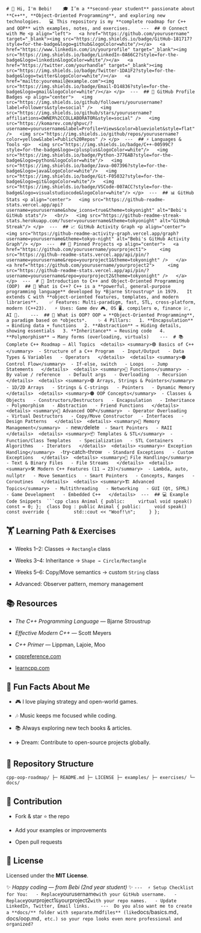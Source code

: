 
 `# 👋 Hi, I'm Bebi!    🎓 I’m a **second-year student** passionate about **C++**, **Object-Oriented Programming**, and exploring new technologies.   💻 This repository is my **complete roadmap for C++ and OOP** with examples, notes, and exercises.    ---  ## 🌐 Connect with Me <p align="left">   <a href="https://github.com/yourusername" target="_blank"><img src="https://img.shields.io/badge/GitHub-181717?style=for-the-badge&logo=github&logoColor=white"/></a>   <a href="https://www.linkedin.com/in/yourprofile" target="_blank"><img src="https://img.shields.io/badge/LinkedIn-0A66C2?style=for-the-badge&logo=linkedin&logoColor=white"/></a>   <a href="https://twitter.com/yourhandle" target="_blank"><img src="https://img.shields.io/badge/Twitter-1DA1F2?style=for-the-badge&logo=twitter&logoColor=white"/></a>   <a href="mailto:youremail@example.com"><img src="https://img.shields.io/badge/Email-D14836?style=for-the-badge&logo=gmail&logoColor=white"/></a> </p>  ---  ## 🏅 GitHub Profile Badges <p align="center">   <img src="https://img.shields.io/github/followers/yourusername?label=Followers&style=social" />   <img src="https://img.shields.io/github/stars/yourusername?affiliations=OWNER%2CCOLLABORATOR&style=social" />   <img src="https://komarev.com/ghpvc/?username=yourusername&label=Profile+Views&color=blueviolet&style=flat" />   <img src="https://img.shields.io/github/repos/yourusername?color=yellow&label=Public%20Repos" /> </p>  ---  ## ⚡ Languages & Tools <p>   <img src="https://img.shields.io/badge/C++-00599C?style=for-the-badge&logo=cplusplus&logoColor=white"/>   <img src="https://img.shields.io/badge/Python-3776AB?style=for-the-badge&logo=python&logoColor=white"/>   <img src="https://img.shields.io/badge/Java-007396?style=for-the-badge&logo=java&logoColor=white"/>   <img src="https://img.shields.io/badge/Git-F05032?style=for-the-badge&logo=git&logoColor=white"/>   <img src="https://img.shields.io/badge/VSCode-007ACC?style=for-the-badge&logo=visualstudiocode&logoColor=white"/> </p>  ---  ## 📊 GitHub Stats <p align="center">   <img src="https://github-readme-stats.vercel.app/api?username=yourusername&show_icons=true&theme=tokyonight" alt="Bebi's GitHub stats"/>   <br/>   <img src="https://github-readme-streak-stats.herokuapp.com/?user=yourusername&theme=tokyonight" alt="GitHub Streak"/> </p>  ---  ## 📈 GitHub Activity Graph <p align="center">   <img src="https://github-readme-activity-graph.vercel.app/graph?username=yourusername&theme=tokyo-night" alt="Bebi's GitHub Activity Graph"/> </p>  ---  ## 📌 Pinned Projects <p align="center">   <a href="https://github.com/yourusername/yourproject1">     <img src="https://github-readme-stats.vercel.app/api/pin/?username=yourusername&repo=yourproject1&theme=tokyonight" />   </a>   <a href="https://github.com/yourusername/yourproject2">     <img src="https://github-readme-stats.vercel.app/api/pin/?username=yourusername&repo=yourproject2&theme=tokyonight" />   </a> </p>  ---  # 📘 Introduction to C++ and Object-Oriented Programming (OOP)  ## 🔹 What is C++? C++ is a **powerful, general-purpose programming language** developed by *Bjarne Stroustrup* in 1979.   It extends C with **object-oriented features, templates, and modern libraries**.    ✅ Features: Multi-paradigm, fast, STL, cross-platform, modern (C++23).   ⚡ Uses: Game dev 🎮, OS 🖥, compilers ⚙️, finance 💹, AI 🤖.    ---  ## 🔹 What is OOP? OOP = **Object-Oriented Programming**, a paradigm based on *objects*.    ✨ 4 Pillars:   1. **Encapsulation** → Binding data + functions   2. **Abstraction** → Hiding details, showing essentials   3. **Inheritance** → Reusing code   4. **Polymorphism** → Many forms (overloading, virtuals)    ---  # 📚 Complete C++ Roadmap — All Topics  <details> <summary>🟢 Basics of C++</summary>  - Structure of a C++ Program   - Input/Output   - Data Types & Variables   - Operators   </details>  <details> <summary>🟠 Control Flow</summary>  - If-else, switch   - Loops   - Jump Statements   </details>  <details> <summary>🔵 Functions</summary>  - By value / reference   - Default args   - Overloading   - Recursion   </details>  <details> <summary>🟣 Arrays, Strings & Pointers</summary>  - 1D/2D Arrays   - Strings & C-strings   - Pointers   - Dynamic Memory   </details>  <details> <summary>🟤 OOP Concepts</summary>  - Classes & Objects   - Constructors/Destructors   - Encapsulation   - Inheritance   - Polymorphism   - Abstraction   - Friend Functions   </details>  <details> <summary>🔴 Advanced OOP</summary>  - Operator Overloading   - Virtual Destructors   - Copy/Move Constructor   - Interfaces   - Design Patterns   </details>  <details> <summary>🧠 Memory Management</summary>  - `new` / `delete`   - Smart Pointers   - RAII   </details>  <details> <summary>📦 Templates & STL</summary>  - Function/Class Templates   - Specialization   - STL Containers   - Algorithms   - Iterators   </details>  <details> <summary>⚡ Exception Handling</summary>  - `try-catch-throw`   - Standard Exceptions   - Custom Exceptions   </details>  <details> <summary>📝 File Handling</summary>  - Text & Binary Files   - File Streams   </details>  <details> <summary>🛠 Modern C++ Features (11 → 23)</summary>  - Lambda, auto, nullptr   - Move Semantics   - Smart Pointers   - Concepts, Ranges   - Coroutines   </details>  <details> <summary>🏗 Advanced Topics</summary>  - Multithreading   - Networking   - GUI (Qt, SFML)   - Game Development   - Embedded C++   </details>  ---  ## 💻 Example Code Snippets  ```cpp class Animal { public:     virtual void speak() const = 0; };  class Dog : public Animal { public:     void speak() const override {         std::cout << "Woof!\n";     } }; `  
## 🏋️ Learning Path & Exercises
 
 
- Weeks 1–2: Classes → `Rectangle` class
 
- Weeks 3–4: Inheritance → `Shape → Circle/Rectangle`
 
- Weeks 5–6: Copy/Move semantics → custom `String` class
 
- Advanced: Observer pattern, memory management
 

  
## 📚 Resources
 
 
- *The C++ Programming Language* — Bjarne Stroustrup
 
- *Effective Modern C++* — Scott Meyers
 
- *C++ Primer* — Lippman, Lajoie, Moo
 
- [cppreference.com](https://en.cppreference.com)
 
- [learncpp.com](https://www.learncpp.com)
 

  
## 🎉 Fun Facts About Me
 
 
- 🎮 I love playing strategy and open-world games.
 
- 🎶 Music keeps me focused while coding.
 
- 📚 Always exploring new tech books & articles.
 
- ✈️ Dream: Contribute to open-source projects globally.
 

  
## 📂 Repository Structure
 `cpp-oop-roadmap/ ├─ README.md ├─ LICENSE ├─ examples/ ├─ exercises/ └─ docs/ `  
## 🤝 Contribution
 
 
- Fork & star ⭐ the repo
 
- Add your examples or improvements
 
- Open pull requests
 

  
## 📜 License
 
Licensed under the **MIT License**.
  
✨ *Happy coding — from Bebi (2nd year student)* ✨
 ` ---  ⚡ Setup Checklist for You:   - Replace `yourusername` with your GitHub username.   - Replace `yourproject1` & `yourproject2` with your repo names.   - Update LinkedIn, Twitter, Email links.    ---  Do you also want me to create a **docs/** folder with separate `.md` files** (like `docs/basics.md`, `docs/oop.md`, etc.) so your repo looks even more professional and organized? `
